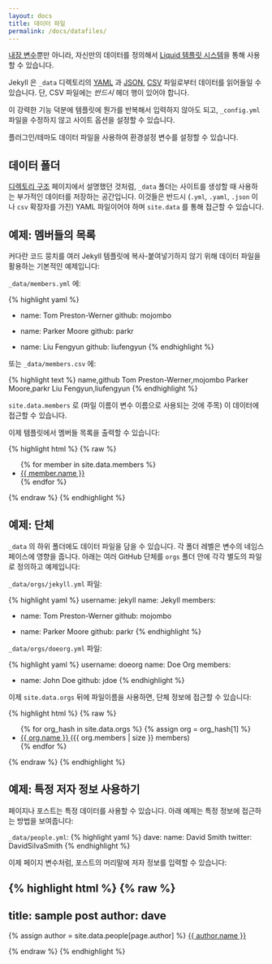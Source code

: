 ```yaml
---
layout: docs
title: 데이터 파일
permalink: /docs/datafiles/
---
```


[내장 변수](../variables/)뿐만 아니라, 자신만의 데이터를 정의해서 [Liquid 템플릿
시스템](https://wiki.github.com/shopify/liquid/liquid-for-designers)을 통해
사용할 수 있습니다.

Jekyll 은 `_data` 디렉토리의 [YAML](http://yaml.org/) 과 [JSON](http://www.json.org/),
[CSV](https://en.wikipedia.org/wiki/Comma-separated_values) 파일로부터 데이터를
읽어들일 수 있습니다. 단, CSV 파일에는 *반드시* 헤더 행이 있어야 합니다.

이 강력한 기능 덕분에 템플릿에 뭔가를 반복해서 입력하지 않아도 되고,
`_config.yml` 파일을 수정하지 않고 사이트 옵션을 설정할 수 있습니다.

플러그인/테마도 데이터 파일을 사용하여 환경설정 변수를 설정할 수 있습니다.

## 데이터 폴더

[디렉토리 구조](../structure/) 페이지에서 설명했던 것처럼, `_data` 폴더는
사이트를 생성할 때 사용하는 부가적인 데이터를 저장하는 공간입니다.
이것들은 반드시
(`.yml`, `.yaml`, `.json` 이나 `csv` 확장자를 가진) YAML 파일이어야 하며
`site.data` 를 통해 접근할 수 있습니다.

## 예제: 멤버들의 목록

커다란 코드 뭉치를 여러 Jekyll 템플릿에 복사-붙여넣기하지 않기 위해 데이터
파일을 활용하는 기본적인 예제입니다:

`_data/members.yml` 에:

{% highlight yaml %}
- name: Tom Preston-Werner
  github: mojombo

- name: Parker Moore
  github: parkr

- name: Liu Fengyun
  github: liufengyun
{% endhighlight %}

또는 `_data/members.csv` 에:

{% highlight text %}
name,github
Tom Preston-Werner,mojombo
Parker Moore,parkr
Liu Fengyun,liufengyun
{% endhighlight %}

`site.data.members` 로 (파일 이름이 변수 이름으로 사용되는 것에 주목) 이
데이터에 접근할 수 있습니다.

이제 템플릿에서 멤버들 목록을 출력할 수 있습니다:

{% highlight html %}
{% raw %}
<ul>
{% for member in site.data.members %}
  <li>
    <a href="https://github.com/{{ member.github }}">
      {{ member.name }}
    </a>
  </li>
{% endfor %}
</ul>
{% endraw %}
{% endhighlight %}

## 예제: 단체

`_data` 의 하위 폴더에도 데이터 파일을 담을 수 있습니다. 각 폴더 레벨은 변수의
네임스페이스에 영향을 줍니다. 아래는 여러 GitHub 단체를 `orgs` 폴더 안에 각각
별도의 파일로 정의하고 예제입니다:


`_data/orgs/jekyll.yml` 파일:

{% highlight yaml %}
username: jekyll
name: Jekyll
members:
  - name: Tom Preston-Werner
    github: mojombo

  - name: Parker Moore
    github: parkr
{% endhighlight %}

`_data/orgs/doeorg.yml` 파일:

{% highlight yaml %}
username: doeorg
name: Doe Org
members:
  - name: John Doe
    github: jdoe
{% endhighlight %}

이제 `site.data.orgs` 뒤에 파일이름을 사용하면, 단체 정보에 접근할 수 있습니다:


{% highlight html %}
{% raw %}
<ul>
{% for org_hash in site.data.orgs %}
{% assign org = org_hash[1] %}
  <li>
    <a href="https://github.com/{{ org.username }}">
      {{ org.name }}
    </a>
    ({{ org.members | size }} members)
  </li>
{% endfor %}
</ul>
{% endraw %}
{% endhighlight %}

## 예제: 특정 저자 정보 사용하기

페이지나 포스트는 특정 데이터를 사용할 수 있습니다. 아래 예제는 특정 정보에 접근하는 방법을 보여줍니다:

`_data/people.yml`:
{% highlight yaml %}
dave:
    name: David Smith
    twitter: DavidSilvaSmith
{% endhighlight %}

이제 페이지 변수처럼, 포스트의 머리말에 저자 정보를 입력할 수 있습니다:

{% highlight html %}
{% raw %}
---
title: sample post
author: dave
---

{% assign author = site.data.people[page.author] %}
<a rel="author"
  href="{{ author.twitter }}"
  title="{{ author.name }}">
    {{ author.name }}
</a>

{% endraw %}
{% endhighlight %}
